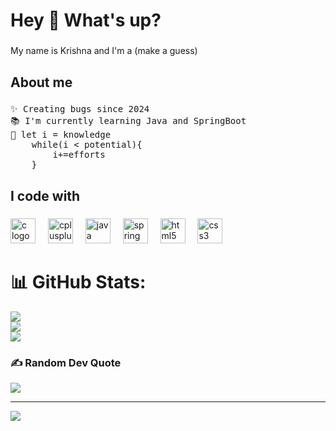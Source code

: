 <h1 align="left">Hey 👋 What's up?</h1>

###

<p align="left">My name is Krishna and I'm a (make a guess) </p>

###

<h2 align="left">About me</h2>

###

<pre align="left">✨ Creating bugs since 2024<br>📚 I'm currently learning Java and SpringBoot
🎯 let i = knowledge
    while(i < potential){
        i+=efforts
    }</pre>

###

<h2 align="left">I code with</h2>

###

<div align="left">
  <img src="https://cdn.jsdelivr.net/gh/devicons/devicon/icons/c/c-original.svg" height="40" alt="c logo" title="c" />
  <img width="12" />
  <img src="https://cdn.jsdelivr.net/gh/devicons/devicon/icons/cplusplus/cplusplus-original.svg" height="40" alt="cplusplus logo" title="c++"  />
  <img width="12" />
  <img src="https://cdn.jsdelivr.net/gh/devicons/devicon/icons/java/java-original.svg" height="40" alt="java logo" title="Java" />
  <img width="12" />
  <img src="https://cdn.jsdelivr.net/gh/devicons/devicon/icons/spring/spring-original.svg" height="40" alt="spring logo" title="Spring" />
  <img width="12" />
  <img src="https://cdn.jsdelivr.net/gh/devicons/devicon/icons/html5/html5-original.svg" height="40" alt="html5 logo" title="HTML" />
  <img width="12" />
  <img src="https://cdn.jsdelivr.net/gh/devicons/devicon/icons/css3/css3-original.svg" height="40" alt="css3 logo" title="CSS" />
</div>

###
# 📊 GitHub Stats:
![](https://github-readme-stats.vercel.app/api?username=KrishnaKurmi&theme=shadow_green&hide_border=true&include_all_commits=false&count_private=false)<br/>
![](https://nirzak-streak-stats.vercel.app/?user=KrishnaKurmi&theme=shadow_green&hide_border=true)<br/>
![](https://github-readme-stats.vercel.app/api/top-langs/?username=KrishnaKurmi&theme=shadow_green&hide_border=true&include_all_commits=false&count_private=false&layout=compact)

### ✍️ Random Dev Quote
![](https://quotes-github-readme.vercel.app/api?type=horizontal&theme=tokyonight)

---
[![](https://visitcount.itsvg.in/api?id=KrishnaKurmi&icon=7&color=9)](https://visitcount.itsvg.in)

<!-- Proudly created with GPRM ( https://gprm.itsvg.in ) -->

